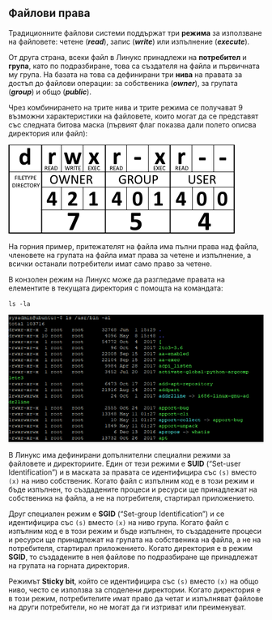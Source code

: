 ## Файлови права

Традиционните файлови системи поддържат три **режима** за използване на файловете: четене (***read***), запис (***write***) или изпълнение (***execute***). 

От друга страна, всеки файл в Линукс принадлежи на **потребител** и **група**, като по подразбиране, това са създателя на файла и първичната му група. На базата на това са дефинирани три **нива** на правата за достъп до файлови операции: за собственика (***owner***), за групата (***group***) и общо (***public***).

Чрез комбинирането на трите нива и трите режима се получават 9 възможни характеристики на файловете, които могат да се представят със следната битова маска (първият флаг показва дали полето описва директория или файл):

![09_1.png](09_1.png)

На горния пример, притежателят на файла има пълни права над файла, членовете на групата на файла имат права за четене и изпълнение, а всички останали потребители имат само право за четене.

В конзолен режим на Линукс може да разгледаме правата на елементите в текущата директория с помощта на командата:
```
ls -la
```
![09_2.png](09_2.png)  

В Линукс има дефинирани допълнителни специални режими за файловете и директориите. Един от тези режими е **SUID** (“Set-user Identification”) и в маската за правата се идентифицира със `(s)` вместо `(x)` на ниво собственик. Когато файл с изпълним код е в този режим и бъде изпълнен, то създадените процеси и ресурси ще принадлежат на собственика на файла, а не на потребителя, стартирал приложението.

Друг специален режим е **SGID** (“Set-group Identification”) и се идентифицира със `(s)` вместо `(x)` на ниво група. Когато файл с изпълним код е в този режим и бъде изпълнен, то създадените процеси и ресурси ще принадлежат на групата на собственика на файла, а не на потребителя, стартирал приложението. Когато директория е в режим **SGID**, то създадените в нея файлове по подразбиране ще принадлежат на групата на горната директория.

Режимът **Sticky bit**, който се идентифицира със `(s)` вместо `(x)` на общо ниво, често се използва за споделени директории. Когато директория е в този режим, потребителите имат право да четат и изпълняват файлове на други потребители, но не могат да ги изтриват или преименуват.
